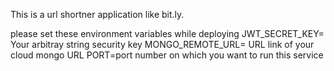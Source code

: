This is a url shortner application like bit.ly.

please set these environment variables while deploying
JWT_SECRET_KEY=  Your arbitray string security key
MONGO_REMOTE_URL= URL link of your cloud mongo URL
PORT=port number on which you want to run this service

